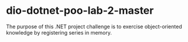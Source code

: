 # dio-dotnet-poo-lab-2-master

The purpose of this .NET project challenge is to exercise object-oriented knowledge by registering series in memory.
